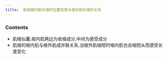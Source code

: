 ```yaml
---
title:  肌梭梭内肌纤维的位置及其与梭外肌纤维的关系
--- 
```


### Contents
- 肌梭似囊,梭内肌两边为收缩成分,中间为感受成分
- 肌梭的梭内肌与梭外肌成并联关系,当梭外肌缩短时缩内肌也会缩短从而感受长度变化

